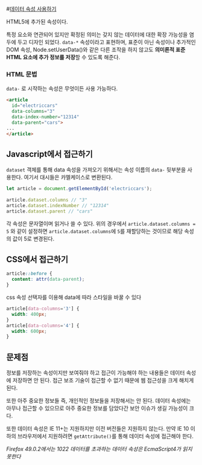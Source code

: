 #[데이터 속성 사용하기]([https://developer.mozilla.org/ko/docs/Learn/HTML/Howto/%EB%8D%B0%EC%9D%B4%ED%84%B0_%EC%86%8D%EC%84%B1_%EC%82%AC%EC%9A%A9%ED%95%98%EA%B8%B0](https://developer.mozilla.org/ko/docs/Learn/HTML/Howto/데이터_속성_사용하기))

HTML5에 추가된 속성이다.

특정 요소와 연관되어 있지만 확정된 의미는 갖지 않는 데이터에 대한 확장 가능성을 염두에 두고 디자인 되었다. `data-*` 속성이라고 표현하며, 표준이 아닌 속성이나 추가적인 DOM 속성, Node.setUserData()와 같은 다른 조작을 하지 않고도 **의미론적 표준 HTML 요소에 추가 정보를 저장**할 수 있도록 해준다.



### HTML 문법

`data-` 로 시작하는 속성은 무엇이든 사용 가능하다.

```HTML
<article
  id="electriccars"
  data-columns="3"
  data-index-number="12314"
  data-parent="cars">
...
</article>
```



## Javascript에서 접근하기

`dataset` 객체를 통해 data 속성을 가져오기 위해서는 속성 이름의 `data-` 뒷부분을 사용한다. 여기서 대시들은 카멜케이스로 변환된다.

```javascript
let article = document.getElementById('electriccars');
 
article.dataset.columns // "3"
article.dataset.indexNumber // "12314"
article.dataset.parent // "cars"
```

각 속성은 문자열이며 읽거나 쓸 수 있다. 위의 경우에서 `article.dataset.columns = 5` 와 같이 설정하면 `article.dataset.columns`에 `5`를 재할당하는 것이므로 해당 속성의 값이 5로 변경된다.



## CSS에서 접근하기

```css
article::before {
  content: attr(data-parent);
}
```

css 속성 선택자를 이용해 data에 따라 스타일을 바꿀 수 있다

```css
article[data-columns='3'] {
  width: 400px;
}
article[data-columns='4'] {
  width: 600px;
}
```



## 문제점

정보를 저장하는 속성이지만 보여줘야 하고 접근이 가능해야 하는 내용들은 데이터 속성에 저장하면 안 된다. 접근 보조 기술이 접근할 수 없기 때문에 웹 접근성을 크게 해치게 된다.

또한 아주 중요한 정보들 즉, 개인적인 정보들을 저장해서는 안 된다. 데이터 속성에는 아무나 접근할 수 있으므로 아주 중요한 정보를 담았다간 보안 이슈가 생길 가능성이 크다.

또한 데이터 속성은 IE 11+는 지원하지만 이전 버전들은 지원하지 않는다. 만약 IE 10 이하의 브라우저에서 지원하려면 `getAttribute()`를 통해 데이터 속성에 접근해야 한다.

*Firefox 49.0.2에서는 1022 데이터를 초과하는 데이터 속성은 EcmaScript4가 읽지 못한다*


